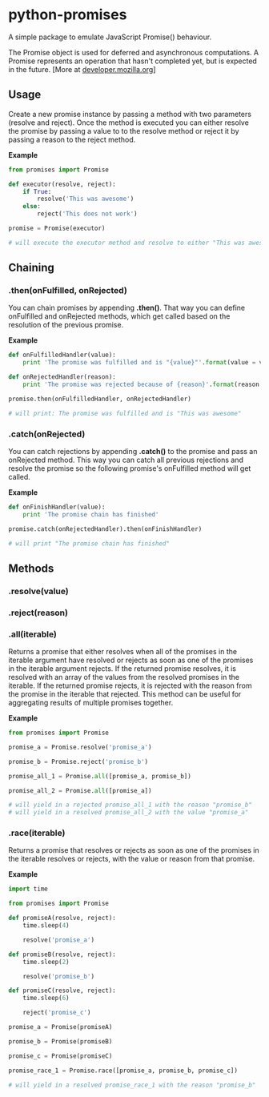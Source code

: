 # python-promises

A simple package to emulate JavaScript Promise() behaviour.

The Promise object is used for deferred and asynchronous computations. A Promise represents an operation that hasn't completed yet, but is expected in the future.
[More at [developer.mozilla.org](https://developer.mozilla.org/en-US/docs/Web/JavaScript/Reference/Global_Objects/Promise)]

## Usage

Create a new promise instance by passing a method with two parameters (resolve and reject). Once the method is executed you can either resolve the promise by passing a value to to the resolve method or reject it by passing a reason to the reject method.

**Example**

```python
from promises import Promise

def executor(resolve, reject):
    if True:
        resolve('This was awesome')
    else:
        reject('This does not work')

promise = Promise(executor)

# will execute the executor method and resolve to either "This was awesome" or "This does not work"
```

## Chaining

### .then(onFulfilled, onRejected)

You can chain promises by appending **.then()**. That way you can define onFulfilled and onRejected methods, which get called based on the resolution of the previous promise.

**Example**

```python
def onFulfilledHandler(value):
    print 'The promise was fulfilled and is "{value}"'.format(value = value)

def onRejectedHandler(reason):
    print 'The promise was rejected because of {reason}'.format(reason = reason)

promise.then(onFulfilledHandler, onRejectedHandler)

# will print: The promise was fulfilled and is "This was awesome"
```

### .catch(onRejected)

You can catch rejections by appending **.catch()** to the promise and pass an onRejected method. This way you can catch all previous rejections and resolve the promise so the following promise's onFulfilled method will get called.

**Example**

```python
def onFinishHandler(value):
    print 'The promise chain has finished'

promise.catch(onRejectedHandler).then(onFinishHandler)

# will print "The promise chain has finished"
```

## Methods

### .resolve(value)

### .reject(reason)

### .all(iterable)

Returns a promise that either resolves when all of the promises in the iterable argument have resolved or rejects as soon as one of the promises in the iterable argument rejects. If the returned promise resolves, it is resolved with an array of the values from the resolved promises in the iterable. If the returned promise rejects, it is rejected with the reason from the promise in the iterable that rejected. This method can be useful for aggregating results of multiple promises together.

**Example**
```python
from promises import Promise

promise_a = Promise.resolve('promise_a')

promise_b = Promise.reject('promise_b')

promise_all_1 = Promise.all([promise_a, promise_b])

promise_all_2 = Promise.all([promise_a])

# will yield in a rejected promise_all_1 with the reason "promise_b"
# will yield in a resolved promise_all_2 with the value "promise_a"
```

### .race(iterable)

Returns a promise that resolves or rejects as soon as one of the promises in the iterable resolves or rejects, with the value or reason from that promise.

**Example**
```python
import time

from promises import Promise

def promiseA(resolve, reject):
    time.sleep(4)

    resolve('promise_a')

def promiseB(resolve, reject):
    time.sleep(2)

    resolve('promise_b')

def promiseC(resolve, reject):
    time.sleep(6)

    reject('promise_c')

promise_a = Promise(promiseA)

promise_b = Promise(promiseB)

promise_c = Promise(promiseC)

promise_race_1 = Promise.race([promise_a, promise_b, promise_c])

# will yield in a resolved promise_race_1 with the reason "promise_b"
```
